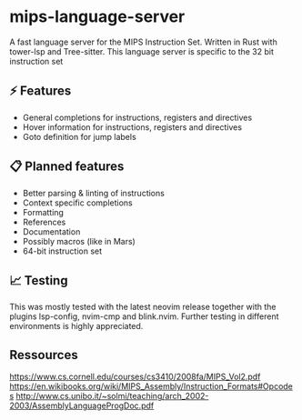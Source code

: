 # mips-language-server
A fast language server for the MIPS Instruction Set.
Written in Rust with tower-lsp and Tree-sitter.
This language server is specific to the 32 bit instruction set

## ⚡️ Features
- General completions for instructions, registers and directives
- Hover information for instructions, registers and directives
- Goto definition for jump labels

## 📋 Planned features
- Better parsing & linting of instructions
- Context specific completions
- Formatting
- References
- Documentation
- Possibly macros (like in Mars)
- 64-bit instruction set

## 📈 Testing
This was mostly tested with the latest neovim release together with the plugins lsp-config, nvim-cmp and blink.nvim.
Further testing in different environments is highly appreciated.

## Ressources
https://www.cs.cornell.edu/courses/cs3410/2008fa/MIPS_Vol2.pdf
https://en.wikibooks.org/wiki/MIPS_Assembly/Instruction_Formats#Opcodes
http://www.cs.unibo.it/~solmi/teaching/arch_2002-2003/AssemblyLanguageProgDoc.pdf
